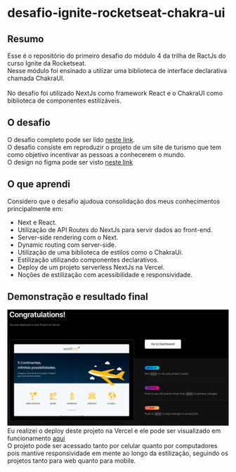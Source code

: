 # desafio-ignite-rocketseat-chakra-ui

## Resumo

Esse é o repositório do primeiro desafio do módulo 4 da trilha de RactJs do curso Ignite da Rocketseat.<br/>
Nesse módulo foi ensinado a utilizar uma biblioteca de interface declarativa chamada ChakraUI.<br/>
<br/>
No desafio foi utilizado NextJs como framework React e o ChakraUI como biblioteca de componentes estilizáveis.<br/>

## O desafio

O desafio completo pode ser lido [neste link](https://www.notion.so/Desafio-01-Interface-com-Chakra-UI-d1274f7fd7f54283b9173b7fd8003cc6). <br/>
O desafio consiste em reproduzir o projeto de um site de turismo que tem como objetivo incentivar as pessoas a conhecerem o mundo.<br/>
O design no figma pode ser visto [neste link](https://www.figma.com/file/8QAkMs3BddatXn2fFseyu4/Desafio-1-M%C3%B3dulo-4-ReactJS/duplicate)<br/>

## O que aprendi

Considero que o desafio ajudoua consolidação dos meus conhecimentos principalmente em:<br/>
- Next e React.
- Utilização de API Routes do NextJs para servir dados ao front-end. 
- Server-side rendering com o Next.
- Dynamic routing com server-side.
- Utilização de uma biblioteca de estilos como o ChakraUi.
- Estilização utilizando componentes declarativos.
- Deploy de um projeto serverless NextJs na Vercel.
- Noções de estilização com acessibilidade e responsividade.

## Demonstração e resultado final

 ![teste](https://github.com/Sigerolem/desafio-ignite-rocketseat-chakra-ui/blob/main/public/print-vercel.png)
Eu realizei o deploy deste projeto na Vercel e ele pode ser visualizado em funcionamento [aqui](https://desafio-ignite-rocketseat-chakra-ui.vercel.app/)<br />
O projeto pode ser acessado tanto por celular quanto por computadores pois mantive responsividade em mente ao longo da estilização, seguindo os projetos tanto para web quanto para mobile.
